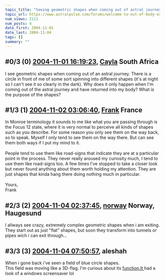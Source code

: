 ```yaml
---
topic_title: "Seeing geometric shapes when coming out of astral journey"
topic_url: https://www.astralpulse.com/forums/welcome-to-out-of-body-experiences!/seeing-geometric-shapes-when-coming-out-of-astral-journey
num_views: 2111
num_posts: 4
date_first: 2004-11-01
date_last: 2004-11-04
tags: []
summary: ""
---
```


## \#0/3 (0) [2004-11-01 16:19:23](https://www.astralpulse.com/forums/index.php?msg=132138), [Cayla](https://www.astralpulse.com/forums/profile/?u=7259) South Africa ##
<section>
I see geometric shapes when coming out of an astral journey. There is a circle in front of me of some sort spinning into different shapes (it's at night so I can't see it so clearly in the dark). Why does it only happen when I'm coming out of the astral journey and have returned into my body? What is the purpose of the shapes?
</section>

## \#1/3 (1) [2004-11-02 03:06:40](https://www.astralpulse.com/forums/index.php?msg=132188), [Frank](https://www.astralpulse.com/forums/profile/?u=359) France ##
<section>
In Monroe terminology it sounds to me like what you are passing through is the Focus 12 state, where it is very normal to perceive all kinds of shapes such as you describe. For some reason you only see them on the way back, so to speak. Myself I only tend to see them on the way there. But can see them both ways if I put my mind to it.
<br>
<br>
People tend to use them like road-signs that indicate they are at a particular point in the process. They never really aroused my curiosity much, I tend to use them like road-signs too. A few times I've stopped to take a closer look but never found anything about them worth holding my attention. They are just shapes that kinda hang there doing nothing much in particular.
<br>
<br>
Yours,
<br>
Frank
</section>

## \#2/3 (2) [2004-11-04 02:37:45](https://www.astralpulse.com/forums/index.php?msg=132356), [norway](https://www.astralpulse.com/forums/profile/?u=7223) Norway, Haugesund ##
<section>
I allways see crazy, extremely complex geometric shapes when i am exiting. They start out as just "flat" shapes, but soon they transform into tunnels or pipes wich i can exit through...
</section>

## \#3/3 (3) [2004-11-04 07:50:57](https://www.astralpulse.com/forums/index.php?msg=132378), aleshah  ##
<section>
When i gone back i've seen a field of blue circle shapes.
<br>
This field was moving like a 3D-flag. I'm curious about its
<a class="bbc_link" href="https://www.astralpulse.com/forums///function.it" rel="noopener" target="_blank">
 function.It
</a>
had a look of a windows screensaver lol
</section>